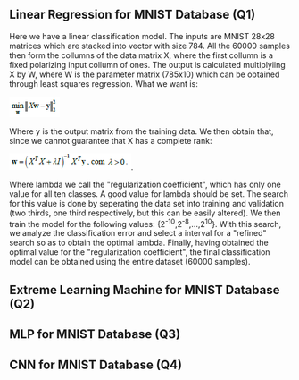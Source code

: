 ## Linear Regression for MNIST Database (Q1)
  Here we have a linear classification model. The inputs are MNIST 28x28 matrices which are stacked into vector with size 784. All the 60000 samples then form the collumns of the data matrix X, where the first collumn is a fixed polarizing input collumn of ones. The output is calculated multiplyiing X by W, where W is the parameter matrix (785x10) which can be obtained through least squares regression. What we want is:
  
  ![](https://github.com/andre91998/EA072/blob/master/EFC1/min.PNG) 

Where y is the output matrix from the training data. We then obtain that, since we cannot guarantee that X has a complete rank: 

![](https://github.com/andre91998/EA072/blob/master/EFC1/W.PNG).

Where lambda we call the "regularization coefficient", which has only one value for all ten classes. A good value for lambda should be set. The search for this value is done by seperating the data set into training and validation (two thirds, one third respectively, but this can be easily altered). We then train the model for the following values: {2<sup>-10</sup>,2<sup>-8</sup>,...,2<sup>10</sup>}. With this search, we analyze the classification error and select a interval for a "refined" search so as to obtain the optimal lambda. Finally, having obtained the optimal value for the "regularization coefficient", the final classification model can be obtained using the entire dataset (60000 samples).


## Extreme Learning Machine for MNIST Database (Q2)

## MLP for MNIST Database (Q3)

## CNN for MNIST Database (Q4)
